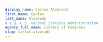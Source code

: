 ```yaml
---
display_name: Carlos Alvarado
first_name: Carlos
last_name: Alvarado
# e.g. U.S. General Services Administration
agency_full_name: Library of Congress
slug: carlos-alvarado
---
```

